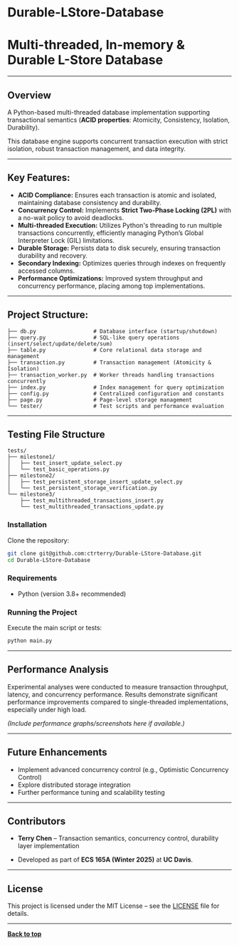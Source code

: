 # Durable-LStore-Database
# Multi-threaded, In-memory & Durable L-Store Database

---

## Overview

A Python-based multi-threaded database implementation supporting transactional semantics (**ACID properties**: Atomicity, Consistency, Isolation, Durability).

This database engine supports concurrent transaction execution with strict isolation, robust transaction management, and data integrity.

---

## Key Features:

- **ACID Compliance:** Ensures each transaction is atomic and isolated, maintaining database consistency and durability.
- **Concurrency Control:** Implements **Strict Two-Phase Locking (2PL)** with a no-wait policy to avoid deadlocks.
- **Multi-threaded Execution:** Utilizes Python's threading to run multiple transactions concurrently, efficiently managing Python’s Global Interpreter Lock (GIL) limitations.
- **Durable Storage:** Persists data to disk securely, ensuring transaction durability and recovery.
- **Secondary Indexing:** Optimizes queries through indexes on frequently accessed columns.
- **Performance Optimizations:** Improved system throughput and concurrency performance, placing among top implementations.

---

## Project Structure:

```
├── db.py                  # Database interface (startup/shutdown)
├── query.py               # SQL-like query operations (insert/select/update/delete/sum)
├── table.py               # Core relational data storage and management
├── transaction.py         # Transaction management (Atomicity & Isolation)
├── transaction_worker.py  # Worker threads handling transactions concurrently
├── index.py               # Index management for query optimization
├── config.py              # Centralized configuration and constants
├── page.py                # Page-level storage management
└── tester/                # Test scripts and performance evaluation
```

---

## Testing File Structure

```
tests/
├── milestone1/
│   ├── test_insert_update_select.py
│   └── test_basic_operations.py
├── milestone2/
│   ├── test_persistent_storage_insert_update_select.py
│   └── test_persistent_storage_verification.py
└── milestone3/
    ├── test_multithreaded_transactions_insert.py
    └── test_multithreaded_transactions_update.py
```

### Installation
Clone the repository:
```bash
git clone git@github.com:ctrterry/Durable-LStore-Database.git
cd Durable-LStore-Database
```

### Requirements
- Python (version 3.8+ recommended)

### Running the Project
Execute the main script or tests:
```bash
python main.py
```

---

## Performance Analysis

Experimental analyses were conducted to measure transaction throughput, latency, and concurrency performance. Results demonstrate significant performance improvements compared to single-threaded implementations, especially under high load.

*(Include performance graphs/screenshots here if available.)*

---

## Future Enhancements

- Implement advanced concurrency control (e.g., Optimistic Concurrency Control)
- Explore distributed storage integration
- Further performance tuning and scalability testing

---

## Contributors

- **Terry Chen** – Transaction semantics, concurrency control, durability layer implementation

- Developed as part of **ECS 165A (Winter 2025)** at **UC Davis**.
---

## License

This project is licensed under the MIT License – see the [LICENSE](LICENSE) file for details.

---

**[Back to top](#multi-threaded-in-memory--durable-l-store-database)**


